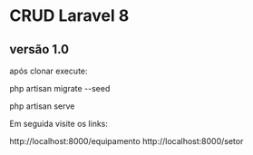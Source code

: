 # CRUD Laravel 8
## versão 1.0
após clonar execute:

php artisan migrate --seed

php artisan serve



Em seguida visite os links:

http://localhost:8000/equipamento
http://localhost:8000/setor